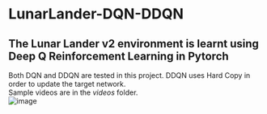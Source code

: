 # LunarLander-DQN-DDQN
## The Lunar Lander v2 environment is learnt using Deep Q Reinforcement Learning in Pytorch<br>
Both DQN and DDQN are tested in this project. DDQN uses Hard Copy in order to update the target network.<br>
Sample videos are in the *videos* folder.<br>
![image](https://user-images.githubusercontent.com/8644346/178098822-9cb8625c-cf34-4587-aeb1-2bd27cedce83.png)
